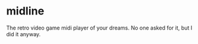 # midline
The retro video game midi player of your dreams. No one asked for it, but I did it anyway.

